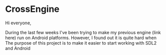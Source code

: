# CrossEngine

Hi everyone,

During the last few weeks I've been trying to make my previous engine (link here) run on Android platforms. However, I found out it is quite hard when 
The purpose of this project is to make it easier to start working with SDL2 and Android
